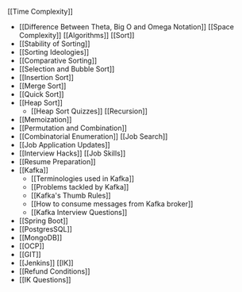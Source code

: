 [[Time Complexity]]
- [[Difference Between Theta, Big O and Omega Notation]]
[[Space Complexity]]
[[Algorithms]]
[[Sort]]
- [[Stability of Sorting]]
- [[Sorting Ideologies]]
- [[Comparative Sorting]]
- [[Selection and Bubble Sort]]
- [[Insertion Sort]]
- [[Merge Sort]]
- [[Quick Sort]]
- [[Heap Sort]]
	- [[Heap Sort Quizzes]]
[[Recursion]]
- [[Memoization]]
- [[Permutation and Combination]]
- [[Combinatorial Enumeration]]
[[Job Search]]
- [[Job Application Updates]]
- [[Interview Hacks]]
[[Job Skills]]
- [[Resume Preparation]]
- [[Kafka]]
	- [[Terminologies used in Kafka]]
	- [[Problems tackled by Kafka]]
	- [[Kafka's Thumb Rules]]
	- [[How to consume messages from Kafka broker]]
	- [[Kafka Interview Questions]]
- [[Spring Boot]]
- [[PostgresSQL]]
- [[MongoDB]]
- [[OCP]]
- [[GIT]]
- [[Jenkins]]
[[IK]]
- [[Refund Conditions]]
- [[IK Questions]]

